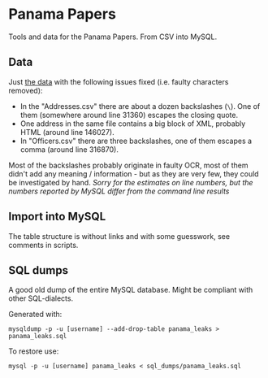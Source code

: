 # Panama Papers
Tools and data for the Panama Papers. From CSV into MySQL.

## Data
Just [the data](https://cloudfront-files-1.publicintegrity.org/offshoreleaks/data-csv.zip) with the following issues fixed (i.e. faulty characters removed):
- In the "Addresses.csv" there are about a dozen backslashes (`\`). One of them (somewhere around line 31360) escapes the closing quote.
- One address in the same file contains a big block of XML, probably HTML (around line 146027).
- In "Officers.csv" there are three backslashes, one of them escapes a comma (around line 316870).

Most of the backslashes probably originate in faulty OCR, most of them didn't add any meaning / information - but as they are very few, they could be investigated by hand.
*Sorry for the estimates on line numbers, but the numbers reported by MySQL differ from the command line results*

## Import into MySQL
The table structure is without links and with some guesswork, see comments in scripts.

## SQL dumps
A good old dump of the entire MySQL database. Might be compliant with other SQL-dialects.

Generated with:

    mysqldump -p -u [username] --add-drop-table panama_leaks > panama_leaks.sql

To restore use:

    mysql -p -u [username] panama_leaks < sql_dumps/panama_leaks.sql
